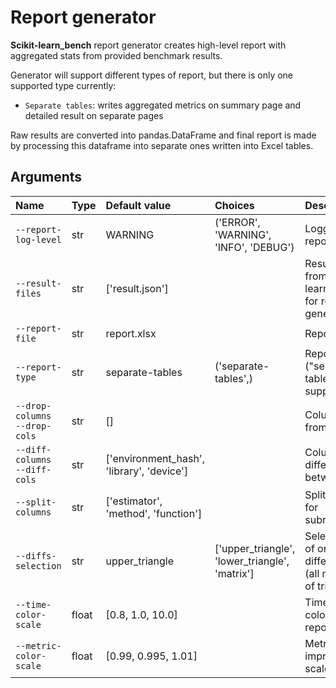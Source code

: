 # Report generator

**Scikit-learn_bench** report generator creates high-level report with aggregated stats from provided benchmark results.

Generator will support different types of report, but there is only one supported type currently:

 - `Separate tables`: writes aggregated metrics on summary page and detailed result on separate pages

Raw results are converted into pandas.DataFrame and final report is made by processing this dataframe into separate ones written into Excel tables.

## Arguments
<!-- Note: generate arguments table using runner: `python -m sklbench --describe-parser` -->

| Name                               | Type  | Default value                             | Choices                                        | Description                                                                           |
|:-----------------------------------|:------|:------------------------------------------|:-----------------------------------------------|:--------------------------------------------------------------------------------------|
| `--report-log-level`               | str   | WARNING                                   | ('ERROR', 'WARNING', 'INFO', 'DEBUG')          | Logging level for report generator.                                                   |
| `--result-files`                   | str   | ['result.json']                           |                                                | Result file path[s] from scikit-learn_bench runs for report generation.               |
| `--report-file`                    | str   | report.xlsx                               |                                                | Report file path.                                                                     |
| `--report-type`                    | str   | separate-tables                           | ('separate-tables',)                           | Report type ("separate-tables" is the only supported now).                            |
| `--drop-columns`</br>`--drop-cols` | str   | []                                        |                                                | Columns to drop from report.                                                          |
| `--diff-columns`</br>`--diff-cols` | str   | ['environment_hash', 'library', 'device'] |                                                | Columns to show difference between.                                                   |
| `--split-columns`                  | str   | ['estimator', 'method', 'function']       |                                                | Splitting columns for subreports/sheets.                                              |
| `--diffs-selection`                | str   | upper_triangle                            | ['upper_triangle', 'lower_triangle', 'matrix'] | Selects which part of one-vs-one difference to show (all matrix or one of triangles). |
| `--time-color-scale`               | float | [0.8, 1.0, 10.0]                          |                                                | Time improvement color scale in report.                                               |
| `--metric-color-scale`             | float | [0.99, 0.995, 1.01]                       |                                                | Metric improvement color scale in report.                                             |
